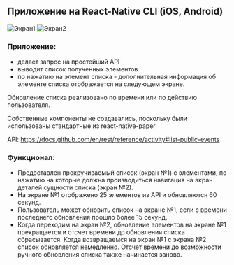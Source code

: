 ## Приложение на React-Native CLI (iOS, Android)
![Экран1](https://s34vla.storage.yandex.net/rdisk/9d14ccbefcefa4a0201ed44094073cca0233babcbf605a88e28a70a0f5a90d54/614ca346/ty3dQ0aaDFAfEdpCgDDX-00lvK2n4eI6EjCW7b4_2dBRdjQIJzgV9fGB34rCHTB5sJjAgNnea_rve8sHTl2N9w==?uid=0&filename=2021-09-04_18-52-09.png&disposition=inline&hash=&limit=0&content_type=image%2Fpng&owner_uid=0&fsize=69363&hid=1afc0e570bcd461bfa00b632ae37cb14&media_type=image&tknv=v2&etag=d3aa227e67fbaba0a94328576a70d47e&rtoken=UZlY10weklHb&force_default=no&ycrid=na-e1439ab4d2839ffc1c2547ee0b43a546-downloader9h&ts=5ccaba65add80&s=afa82874baa198814217917cae1e836b4d1026f03d5cccdd1a4ba292196a927f&pb=U2FsdGVkX1_3ccZnyhmdncD-O2VLVo3IEKFSBMLN8fV9obuRaRUfB3N0j9jMQhbSoHWO-3oJ7YZ2Nmny_SbLgd3kwjUHk6i5gCKbFmdeog4)
![Экран2](https://s680sas.storage.yandex.net/rdisk/ba0d9b6ad693af042aa416f0b779585b4e2fed3c780394ff846d023f28e81635/614ca31d/ty3dQ0aaDFAfEdpCgDDX-92JOErs0qnfnaJlgujnIZr7FjnhgDeaLgDpjmgu8zyQdbraHGoritgnAveE0FAXcA==?uid=0&filename=2021-09-04_18-51-43.png&disposition=inline&hash=&limit=0&content_type=image%2Fpng&owner_uid=0&fsize=49372&hid=4e704d843010904422e37b2bbb083892&media_type=image&tknv=v2&etag=8d87fcbd40fad75fdecca7b72feae227&rtoken=VoL3yvAa0KBU&force_default=no&ycrid=na-a1512aec3b17ea3eb21b33e52b80df70-downloader9h&ts=5ccaba3e94140&s=8115d6a9fd4514744b04630ee5e11d0c5029b1471bf4ade260c1886a2fc25fca&pb=U2FsdGVkX1-f5ej5q7JQhcrC-9Ywxs_IVZ1cWASU5yxk90w3LWmWhbYOdEUJD5CaEiCv_QJmwwa5mmeAw9xVI4KsMlQciUqkcW5Bl8t_Fxs)
### Приложение:
- делает запрос на простейший API
- выводит список полученных элементов
- по нажатию на элемент списка - дополнительная информация об элементе списка отображается на следующем экране.

Обновление списка реализовано по времени или по действию пользователя.

Собственные компоненты не создавались, поскольку были использованы стандартные из react-native-paper

API:
https://docs.github.com/en/rest/reference/activity#list-public-events
### Функционал:

- Предоставлен прокручиваемый список  (экран №1) с элементами,  по нажатию на которые должна производиться навигация на экран деталей сущности списка (экран №2).
- На экране №1 отображено 25 элементов из API и обновляются 60 секунд.
- Пользователь может обновить список на экране №1, если с времени последнего обновления прошло более 15 секунд.
- Когда переходим на экран №2, обновление элементов на экране №1 прекращается и отсчет времени до обновления списка сбрасывается. Когда возвращаемся на экран №1 с экрана №2 список обновляется немедленно. Отсчет времени до возможности ручного обновления списка также начинается заново.
